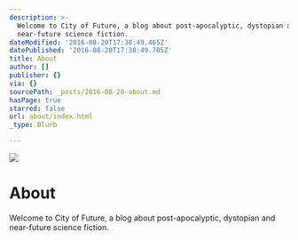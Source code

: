 ```yaml
---
description: >-
  Welcome to City of Future, a blog about post-apocalyptic, dystopian and
  near-future science fiction.
dateModified: '2016-08-20T17:38:49.465Z'
datePublished: '2016-08-20T17:38:49.705Z'
title: About
author: []
publisher: {}
via: {}
sourcePath: _posts/2016-08-20-about.md
hasPage: true
starred: false
url: about/index.html
_type: Blurb

---
```

![](https://the-grid-user-content.s3-us-west-2.amazonaws.com/13bab8b4-4af8-4b23-a891-47504267c31e.jpg)

# About

Welcome to City of Future, a blog about post-apocalyptic, dystopian and near-future science fiction.